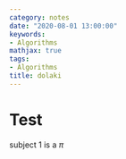 ```yaml
---
category: notes
date: "2020-08-01 13:00:00"
keywords:
- Algorithms
mathjax: true
tags:
- Algorithms
title: dolaki
---
```


# Test
subject 1 is a $\pi$